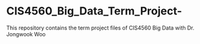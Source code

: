 # CIS4560_Big_Data_Term_Project-
This repository contains the term project files of CIS4560 Big Data with Dr. Jongwook Woo
